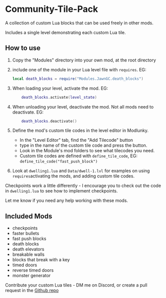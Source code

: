 # Community-Tile-Pack

A collection of custom Lua blocks that can be used freely in other mods.

Includes a single level demonstrating each custom Lua tile.

## How to use

1. Copy the "Modules" directory into your own mod, at the root directory
2. include one of the module in your Lua level file with `requires`. EG:

    ```lua
    local death_blocks = require("Modules.JawnGC.death_blocks")
    ```

3. When loading your level, activate the mod. EG:

    ```lua
        death_blocks.activate(level_state)
    ```

4. When unloading your level, deactivate the mod. Not all mods need to deactivate. EG:

    ```lua
        death_blocks.deactivate()
    ```

5. Define the mod's custom tile codes in the level editor in Modlunky.
    - In the "Level Editor" tab, find the "Add Tilecode" button
    - type in the name of the custom tile code and press the button.
    - Look in the Module's mod folders to see what tilecodes you need.
    - Custom tile codes are defined with `define_tile_code`, EG: `define_tile_code("fast_push_block")`
6. Look at `dwelling1.lua` and `Data/dwell-1.lvl` for examples on using `requires`activating the mods, and adding custom tile codes.

Checkpoints work a little differently - I encourage you to check out the code in `dwelling1.lua` to see how to implement checkpoints.

Let me know if you need any help working with these mods.

## Included Mods

- checkpoints
- faster bullets
- fast push blocks
- death blocks
- death elevators
- breakable walls
- blocks that break with a key
- timed doors
- reverse timed doors
- monster generator

Contribute your custom Lua tiles - DM me on Discord, or create a pull request in the [Github repo](https://github.com/sjtower/Community-Tile-Pack)
